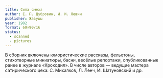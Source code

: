 ```yaml
---
title: Сила смеха
author: Е. П. Дубровин, И. И. Левин
publisher: Жазушы
year: 1982
format: 60×90/16
status:
  - scanned
  - pictures
---
```


В сборник включены юмористические рассказы, фельетоны, стихотворные миниатюры, басни, весёлые репортажи, опубликованные ранее в журнале «Крокодил».
В числе авторов — ведущие мастера сатирического цеха: С. Михалков, Л. Ленч, И. Шатуновский и др.
